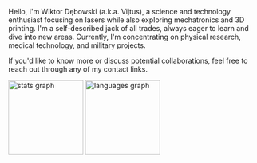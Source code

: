 Hello, I'm Wiktor Dębowski (a.k.a. Vijtus), a science and technology enthusiast focusing on lasers while also exploring mechatronics and 3D printing. I'm a self-described jack of all trades, always eager to learn and dive into new areas. Currently, I'm concentrating on physical research, medical technology, and military projects.

If you'd like to know more or discuss potential collaborations, feel free to reach out through any of my contact links.


<div align="left">
  <img src="https://github-readme-stats.vercel.app/api?username=Vijtus&hide_title=false&hide_rank=true&show_icons=true&include_all_commits=true&count_private=true&disable_animations=false&theme=github_dark&locale=en&hide_border=true&order=1&custom_title=Wiktor%20%22Vijtus%22%20D%C4%99bowski%20GitHub%20Stats" height="150" alt="stats graph"  />
  <img src="https://github-readme-stats.vercel.app/api/top-langs?username=Vijtus&locale=en&hide_title=false&layout=compact&card_width=320&langs_count=5&theme=github_dark&hide_border=true&order=2" height="150" alt="languages graph"  />
</div>

###

